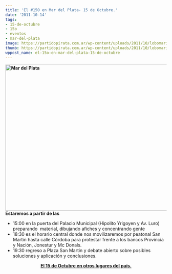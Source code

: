 ```yaml
---
title: 'El #15O en Mar del Plata- 15 de Octubre.'
date: '2011-10-14'
tags:
- 15-de-octubre
- 15o
- eventos
- mar-del-plata
image: https://partidopirata.com.ar/wp-content/uploads/2011/10/lobomarino.jpg
thumb: https://partidopirata.com.ar/wp-content/uploads/2011/10/lobomarino-150x150.jpg
wppost_name: el-15o-en-mar-del-plata-15-de-octubre
---
```


<strong><a href="https://partidopirata.com.ar/wp-content/uploads/2011/10/lobomarino.jpg"><img class="aligncenter size-large wp-image-2030" title="lobomarino" src="https://partidopirata.com.ar/wp-content/uploads/2011/10/lobomarino-1024x757.jpg" alt="Mar del Plata" width="620" height="458" /></a>Estaremos a partir de las</strong>
<ul>
	<li>15:00 en la puerta del Palacio Municipal (Hipolito Yrigoyen y Av.
Luro) preparando  material, dibujando afiches y concentrando gente</li>
	<li>18:30 es el horario central donde nos movilizaremos por peatonal San Martin
hasta calle Córdoba para protestar frente a los bancos Provincia y Nación,
Jonestur y Mc Donals.</li>
	<li>19:30 regreso a Plaza San Martin y debate abierto sobre posibles soluciones
y aplicación y conclusiones.</li>
</ul>
<p style="text-align: center;"><strong><a href="https://partidopirata.com.ar/2032/en-otros-lugares-del-pais-el-15o-15-de-octubre">El 15 de Octubre en otros lugares del país.</a></strong></p>
